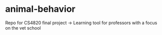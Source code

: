 # animal-behavior
Repo for CS4820 final project -> Learning tool for professors with a focus on the vet school
